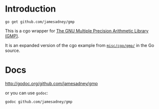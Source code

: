# Introduction

`go get github.com/jamesadney/gmp`

This is a cgo wrapper for
[The GNU Multiple Precision Arithmetic Library (GMP)][gmp].

It is an expanded version of the cgo example from [`misc/cgo/gmp/`][original] in the
Go source.

[gmp]: http://gmplib.org/
[original]: http://golang.org/misc/cgo/gmp/gmp.go

# Docs

http://godoc.org/github.com/jamesadney/gmp

or you can use `godoc`:

    godoc github.com/jamesadney/gmp
